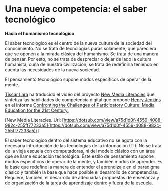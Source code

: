 # Una nueva competencia: el saber tecnológico

**Hacia el humanismo tecnológico**

El saber tecnológico es el centro de la nueva cultura de la sociedad del conocimiento. No se trata de tecnologías puras solamente, que pareciera que se oponen a la mirada clásica del humanismo. Se trata de una manera de pensar. Por esto, no se trata de despreciar o dejar de lado la cultura humanista, cuna de nuestra civilización, se trata de redefinirla teniendo en cuenta las necesidades de la nueva sociedad.

El pensamiento tecnológico supone modos específicos de operar de la mente. 

[Tiscar Lara](http://tiscar.com/2009/02/23/video-new-media-literacies-en-espanol/) ha traducido el vídeo del proyecto [New Media Literacies](http://www.newmedialiteracies.org/) que sintetiza las habilidades de competencia digital que propone [Henry Jenkins](http://henryjenkins.org/) en el informe [Confronting the Challenges of Participatory Culture: Media Education for the 21st Century.](http://www.newmedialiteracies.org/files/working/NMLWhitePaper.pdf) 

\[New Media Literacies. Url: [https://dotsub.com/view/a75d1d0f-4559-4088-982c-255ff77233a5](https://dotsub.com/view/a75d1d0f-4559-4088-982c-255ff77233a5)\]

El saber tecnológico dentro del sistema educativo no se agota con la necesaria introducción de las tecnologías de la información (TI). No se trata de la vieja escuela con computadoras, ni del modelo clásico con un área que se llame educación tecnológica. Este estilo de pensamiento supone modos específicos de operar de la mente, y también modos de aprender. Es la base que redefine la manera de entender el aprendizaje en el paradigma clásico y también la base que hace posible el desarrollo de competencias. Requiere, también, el desarrollo de adecuadas propuestas de enseñanza y de organización de la tarea de aprendizaje dentro y fuera de la escuela.